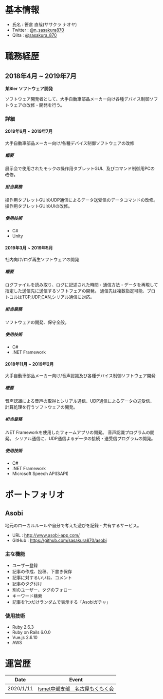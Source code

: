 # 基本情報
+ 氏名 : 笹倉 直哉(ササクラ ナオヤ)
+ Twitter : [@n_sasakura870](https://twitter.com/n_sasakura870)
+ Qiita : [@sasakura_870](https://qiita.com/sasakura_870)

# 職務経歴
## 2018年4月 ~ 2019年7月
**某SIer ソフトウェア開発**

ソフトウェア開発者として、大手自動車部品メーカー向け各種デバイス制御ソフトウェアの改修・開発を行う。

### 詳細
#### 2019年6月 ~ 2019年7月
大手自動車部品メーカー向け/各種デバイス制御ソフトウェアの改修

##### 概要
展示会で使用されたモックの操作用タブレットGUI、及びコマンド制御用PCの改修。

##### 担当業務
操作用タブレットGUIのUDP通信によるデータ送受信のデータコマンドの改修。
操作用タブレットGUIのUIの改修。

##### 使用技術
- C#
- Unity

#### 2019年3月 ~ 2019年5月
社内向け/ログ再生ソフトウェアの開発

##### 概要
ログファイルを読み取り、ログに記述された時間・通信方法・データを再現して指定した送信先に送信するソフトフェアの開発。
通信先は複数指定可能、プロトコルはTCP,UDP,CAN,シリアル通信に対応。

##### 担当業務
ソフトウェアの開発、保守全般。

##### 使用技術
- C#
- .NET Framework

#### 2018年11月 ~ 2019年2月
大手自動車部品メーカー向け/音声認識及び各種デバイス制御ソフトウェア開発

##### 概要
音声認識による音声の取得とシリアル通信、UDP通信によるデータの送受信、計算処理を行うソフトウェアの開発。

##### 担当業務
.NET Frameworkを使用したフォームアプリの開発。
音声認識プログラムの開発。
シリアル通信に、UDP通信よるデータの接続・送受信プログラムの開発。

##### 使用技術
- C#
- .NET Framework
- Microsoft Speech API(SAPI)

# ポートフォリオ
## Asobi
地元のローカルルールや自分で考えた遊びを記録・共有するサービス。

+ URL : http://www.asobi-app.com/
+ GitHub : https://github.com/sasakura870/asobi
### 主な機能
+ ユーザー登録
+ 記事の作成、投稿、下書き保存
+ 記事に対するいいね、コメント
+ 記事のタグ付け
+ 別のユーザー、タグのフォロー
+ キーワード検索
+ 記事を1つだけランダムで表示する「Asobiガチャ」

### 使用技術
+ Ruby 2.6.3
+ Ruby on Rails 6.0.0
+ Vue.js 2.6.10
+ AWS

# 運営歴
|Date|Event|
|---|---|
|2020/1/11|[Ismet中部支部　名古屋もくもく会](https://connpass.com/event/158832/)|
